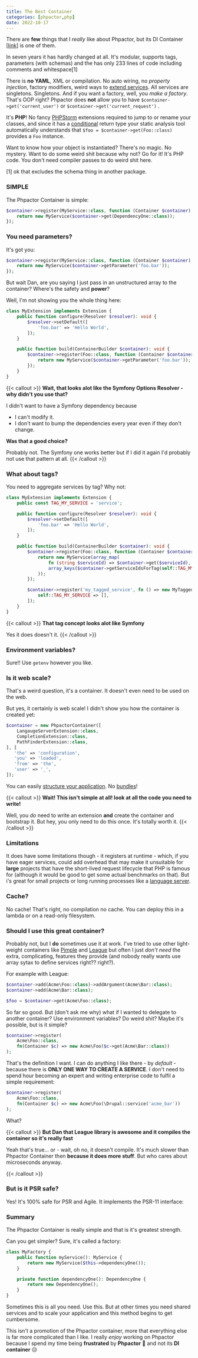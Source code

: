 ```yaml
--- 
title: The Best Container
categories: [phpactor,php]
date: 2022-10-17
---
```


There are **few** things that I _really_ like about Phpactor, but its DI
Container [[link](https://github.com/phpactor/container)] is one of them.

In seven years it has hardly changed at all. It's modular, supports tags,
parameters (with schemas) and the has only 233 lines of code including
comments and whitespace[1]

There is **no YAML**, XML or compilation. No auto wiring, no _property injection_,
factory modifiers, weird ways to [extend
services](https://github.com/silexphp/Pimple). All services are singletons.
Singletons. And if you want a factory, well, you _make a factory_. That's OOP
right? Phpactor does **not** allow you to have
`$container->get('current_user')` or `$container->get('current_request')` .

It's **PHP**! No fancy [PHPStorm](https://github.com/phpactor/phpactor) extensions required to jump to or rename your classes, and
since it has a [conditional](https://github.com/phpactor/container/blob/master/lib/Container.php#L12) return type your static analysis tool automatically
understands that `$foo = $container->get(Foo::class)` provides a `Foo`
instance.

Want to know how your object is instantiated? There's no magic. No mystery.
Want to do some weird shit because why not? Go for it! It's PHP code. You
don't need compiler passes to do weird shit here.

[1] ok that excludes the schema thing in another
package.

### SIMPLE

The Phpactor Container is simple:

```php
$container->register(MyService::class, function (Container $container) {
    return new MyService($container->get(DependencyOne::class));
});
```

### You need parameters?

It's got you:

```php
$container->register(MyService::class, function (Container $container) {
    return new MyService($container->getParameter('foo.bar'));
});
```

But wait Dan, are you saying I just pass in an unstructured array to the container? Where's the safety and **power**?

Well, I'm not showing you the whole thing here:

```php
class MyExtension implements Extension {
    public function configure(Resolver $resolver): void {
        $resolver->setDefault([
            'foo.bar' => 'Hello World',
        ]);
    }

    public function build(ContainerBuilder $container): void {
        $container->register(Foo::class, function (Container $container) {
            return new MyService($container->getParameter('foo.bar'));
        });
    }
}
```

{{< callout >}}
**Wait, that looks alot like the Symfony Options Resolver - why didn't you use
that?**

I didn't want to have a Symfony dependency because 

- I can't modify it.
- I don't want to bump the dependencies every year even if they don't change.

**Was that a good choice?**

Probably not. The Symfony one works better but if I did it again I'd probably
not use that pattern at all.
{{< /callout >}}

### What about tags?

You need to aggregate services by tag? Why not:

```php
class MyExtension implements Extension {
    public const TAG_MY_SERVICE = 'service';

    public function configure(Resolver $resolver): void {
        $resolver->setDefault([
            'foo.bar' => 'Hello World',
        ]);
    }

    public function build(ContainerBuilder $container): void {
        $container->register(Foo::class, function (Container $container) {
            return new MyService(array_map(
                fn (string $serviceId) => $container->get($serviceId),
                array_keys($container->getServiceIdsForTag(self::TAG_MY_SERVICE))
            ));
        });

        $container->register('my_tagged_service', fn () => new MyTaggedService(), [
            self::TAG_MY_SERVICE => [],
        ]);
    }
}
```

{{< callout >}}
**That tag concept looks alot like Symfony**

Yes it does doesn't it.
{{< /callout >}}


### Environment variables?

Sure!! Use `getenv` however you like.

### Is it web scale?

That's a weird question, it's a container. It doesn't even need to be used on
the web.

But yes, it certainly is web scale! I didn't show you how the container is
created yet:

```php
$container = new PhpactorContainer([
    LangaugeServerExtension::class,
    CompletionExtension::class,
    PathFinderExtension::class,
], [
   'the' => 'configuration',
   'you' => 'loaded',
   'from' => 'the',
   'user' => '_',
]);
```

You can easily [structure your
application](https://github.com/phpactor/phpactor/tree/master/lib/Extension). No [bundles](https://symfony.com/doc/current/bundles.html)!

{{< callout >}}
**Wait! This isn't simple at all! look at all the code you need to write!**

Well, you _do_ need to write an extension **and** create the container and
bootstrap it. But hey, you only need to do this once. It's totally worth it.
{{< /callout >}}


### Limitations

It does have some limitations though - it registers at runtime - which, if you
have eager services, could add overhead that may make it unsuitable for
**large** projects that have the short-lived request lifecycle that PHP is
famous for (although it would be good to get some actual benchmarks on that).
But i's great for small projects or long running processes like a [language
server](https://github.com/phpactor/language-server).

### Cache?

No cache! That's right, no compilation no cache. You can deploy this in a lambda or on a read-only
filesystem.

### Should I use this great container?

Probably not, but I **do** sometimes use it at work. I've tried to use other
light-weight containers like [Pimple](https://github.com/silexphp/Pimple) and
[League](https://container.thephpleague.com/) but often I just _don't need_
the extra, complicating, features they provide (and nobody really wants use
array sytax to define services right?? right?).

For example with League:

```php
$container->add(Acme\Foo::class)->addArgument(Acme\Bar::class);
$container->add(Acme\Bar::class);

$foo = $container->get(Acme\Foo::class);
```

So far so good. But (don't ask me why) what if I wanted to delegate to another
container? Use environment variables? Do weird shit? Maybe it's possible, but is it
simple?

```php
$container->register(
    Acme\Foo::class, 
    fn(Container $c) => new Acme\Foo($c->get(Acme\Bar::class))
);
```

That's the definition I want. I can do anything I like there - by _default_ -
because there is **ONLY ONE WAY TO CREATE A SERVICE**. I
don't need to spend hour becoming an expert and writing enterprise code to
fulfil a simple requirement:

```php
$container->register(
    Acme\Foo::class, 
    fn(Container $c) => new Acme\Foo(\Drupal::service('acme_bar'))
);
```

What?

{{< callout >}}
**But Dan that League library is awesome and it compiles the container so it's really
fast**

Yeah that's true... or - wait, oh no, it doesn't compile. It's much slower
than Phpactor Container then **because it does more stuff**. But who cares about microseconds anyway.

{{< /callout >}}

### But is it PSR safe?

Yes! It's 100% safe for PSR and Agile. It implements the PSR-11 interface:

### Summary

The Phpactor Container is really simple and that is it's greatest strength.

Can you get simpler? Sure, it's called a factory:

```php
class MyFactory {
    public function myService(): MyService {
        return new MyService($this->dependencyOne());
    }

    private function dependencyOne(): DependencyOne {
        return new DependencyOne();
    }
}
```

Sometimes this is all you need. Use this. But at other times you need shared
services and to scale your application and this method begins to get
cumbersome.

This isn't a promotion of the Phpactor container, more that everything else is
far more complicated than I like. I really _enjoy_ working on Phpactor because I spend my
time being **frustrated** by **Phpactor** 🥳 and not its **DI container** 😥
